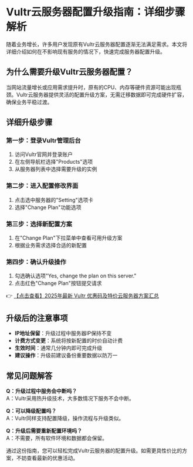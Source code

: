 # Vultr云服务器配置升级指南：详细步骤解析

随着业务增长，许多用户发现原有Vultr云服务器配置逐渐无法满足需求。本文将详细介绍如何在不影响现有服务的情况下，快速完成服务器配置升级。

## 为什么需要升级Vultr云服务器配置？

当网站流量增长或应用需求提升时，原有的CPU、内存等硬件资源可能出现瓶颈。Vultr云服务器提供灵活的配置升级方案，无需迁移数据即可完成硬件扩容，确保业务平稳过渡。

## 详细升级步骤

### 第一步：登录Vultr管理后台
1. 访问Vultr官网并登录账户
2. 在左侧导航栏选择"Products"选项
3. 从服务器列表中选择需要升级的实例

### 第二步：进入配置修改界面
1. 点击选中服务器的"Setting"选项卡
2. 选择"Change Plan"功能选项

### 第三步：选择新配置方案
1. 在"Change Plan"下拉菜单中查看可用升级方案
2. 根据业务需求选择合适的新配置

### 第四步：确认升级操作
1. 勾选确认选项"Yes, change the plan on this server."
2. 点击红色"Change Plan"按钮提交请求

👉 [【点击查看】2025年最新 Vultr 优惠码及特价云服务器方案汇总](https://bit.ly/VuLtr)

## 升级后的注意事项

- **IP地址保留**：升级过程中服务器IP保持不变
- **计费方式变更**：系统将按新配置的时价自动计费
- **生效时间**：通常几分钟内即可完成升级
- **建议操作**：升级前建议备份重要数据以防万一

## 常见问题解答

**Q：升级过程中服务会中断吗？**  
A：Vultr采用热升级技术，大多数情况下服务不会中断。

**Q：可以降级配置吗？**  
A：Vultr同样支持配置降级，操作流程与升级类似。

**Q：升级后需要重新配置环境吗？**  
A：不需要，所有软件环境和数据都会保留。

通过这份指南，您可以轻松完成Vultr云服务器的配置升级。如需更具性价比的方案，不妨查看最新的优惠活动。